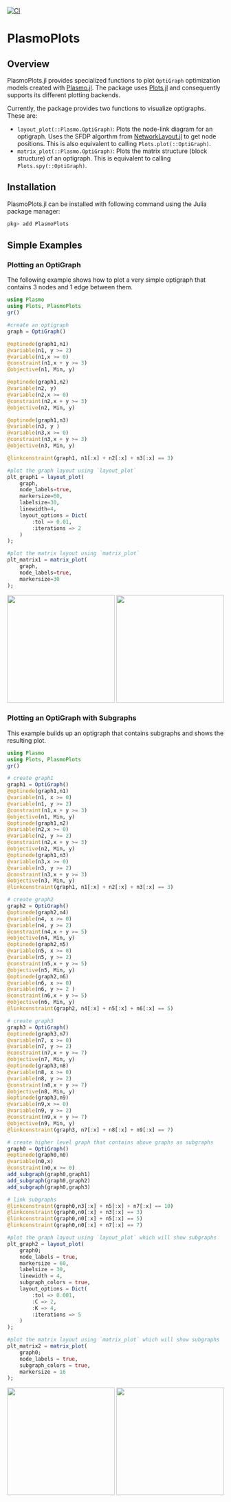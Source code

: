 [![CI](https://github.com/plasmo-dev/PlasmoPlots.jl/workflows/CI/badge.svg)](https://github.com/plasmo-dev/PlasmoPlots.jl/actions)

# PlasmoPlots

## Overview
PlasmoPlots.jl provides specialized functions to plot `OptiGraph` optimization models created with [Plasmo.jl](https://github.com/plasmo-dev/Plasmo.jl).
The package uses [Plots.jl](https://github.com/JuliaPlots/Plots.jl) and consequently supports its different plotting backends.

Currently, the package provides two functions to visualize optigraphs.  These are:
- `layout_plot(::Plasmo.OptiGraph)`: Plots the node-link diagram for an optigraph. Uses the SFDP algorthm from [NetworkLayout.jl](https://github.com/JuliaGraphs/NetworkLayout.jl) to get node positions. This is also equivalent to calling `Plots.plot(::OptiGraph)`.
- `matrix_plot(::Plasmo.OptiGraph)`: Plots the matrix structure (block structure) of an optigraph.  This is equivalent to calling `Plots.spy(::OptiGraph)`.

## Installation
PlasmoPlots.jl can be installed with following command using the Julia package manager:

```julia
pkg> add PlasmoPlots
```

## Simple Examples

### Plotting an OptiGraph

The following example shows how to plot a very simple optigraph that contains 3 nodes and 1 edge between them.
```julia
using Plasmo
using Plots, PlasmoPlots
gr()

#create an optigraph
graph = OptiGraph()

@optinode(graph1,n1)
@variable(n1, y >= 2)
@variable(n1,x >= 0)
@constraint(n1,x + y >= 3)
@objective(n1, Min, y)

@optinode(graph1,n2)
@variable(n2, y)
@variable(n2,x >= 0)
@constraint(n2,x + y >= 3)
@objective(n2, Min, y)

@optinode(graph1,n3)
@variable(n3, y )
@variable(n3,x >= 0)
@constraint(n3,x + y >= 3)
@objective(n3, Min, y)

@linkconstraint(graph1, n1[:x] + n2[:x] + n3[:x] == 3)

#plot the graph layout using `layout_plot`
plt_graph1 = layout_plot(
    graph,
    node_labels=true,
    markersize=60,
    labelsize=30,
    linewidth=4,
    layout_options = Dict(
        :tol => 0.01,
        :iterations => 2
    )
);

#plot the matrix layout using `matrix_plot`
plt_matrix1 = matrix_plot(
    graph,
    node_labels=true,
    markersize=30
);
```

<img src="assets/simple_plot_layout.png" width="250" height="250">  <img src="assets/simple_matrix_layout.png" width="250" height="250">


### Plotting an OptiGraph with Subgraphs
This example builds up an optigraph that contains subgraphs and shows the resulting plot.
```julia
using Plasmo
using Plots, PlasmoPlots
gr()

# create graph1
graph1 = OptiGraph()
@optinode(graph1,n1)
@variable(n1, x >= 0)
@variable(n1, y >= 2)
@constraint(n1,x + y >= 3)
@objective(n1, Min, y)
@optinode(graph1,n2)
@variable(n2,x >= 0)
@variable(n2, y >= 2)
@constraint(n2,x + y >= 3)
@objective(n2, Min, y)
@optinode(graph1,n3)
@variable(n3,x >= 0)
@variable(n3, y >= 2)
@constraint(n3,x + y >= 3)
@objective(n3, Min, y)
@linkconstraint(graph1, n1[:x] + n2[:x] + n3[:x] == 3)

# create graph2
graph2 = OptiGraph()
@optinode(graph2,n4)
@variable(n4, x >= 0)
@variable(n4, y >= 2)
@constraint(n4,x + y >= 5)
@objective(n4, Min, y)
@optinode(graph2,n5)
@variable(n5, x >= 0)
@variable(n5, y >= 2)
@constraint(n5,x + y >= 5)
@objective(n5, Min, y)
@optinode(graph2,n6)
@variable(n6, x >= 0)
@variable(n6, y >= 2 )
@constraint(n6,x + y >= 5)
@objective(n6, Min, y)
@linkconstraint(graph2, n4[:x] + n5[:x] + n6[:x] == 5)

# create graph3
graph3 = OptiGraph()
@optinode(graph3,n7)
@variable(n7, x >= 0)
@variable(n7, y >= 2)
@constraint(n7,x + y >= 7)
@objective(n7, Min, y)
@optinode(graph3,n8)
@variable(n8, x >= 0)
@variable(n8, y >= 2)
@constraint(n8,x + y >= 7)
@objective(n8, Min, y)
@optinode(graph3,n9)
@variable(n9,x >= 0)
@variable(n9, y >= 2)
@constraint(n9,x + y >= 7)
@objective(n9, Min, y)
@linkconstraint(graph3, n7[:x] + n8[:x] + n9[:x] == 7)

# create higher level graph that contains above graphs as subgraphs
graph0 = OptiGraph()
@optinode(graph0,n0)
@variable(n0,x)
@constraint(n0,x >= 0)
add_subgraph(graph0,graph1)
add_subgraph(graph0,graph2)
add_subgraph(graph0,graph3)

# link subgraphs
@linkconstraint(graph0,n3[:x] + n5[:x] + n7[:x] == 10)
@linkconstraint(graph0,n0[:x] + n3[:x] == 3)
@linkconstraint(graph0,n0[:x] + n5[:x] == 5)
@linkconstraint(graph0,n0[:x] + n7[:x] == 7)

#plot the graph layout using `layout_plot` which will show subgraphs
plt_graph2 = layout_plot(
    graph0;
    node_labels = true,
    markersize = 60,
    labelsize = 30,
    linewidth = 4,
    subgraph_colors = true,
    layout_options = Dict(
        :tol => 0.001,
        :C => 2, 
        :K => 4, 
        :iterations => 5
    )
);

#plot the matrix layout using `matrix_plot` which will show subgraphs
plt_matrix2 = matrix_plot(
    graph0;
    node_labels = true,
    subgraph_colors = true,
    markersize = 16
);
```
<img src="assets/subgraph_plot_layout.png" width="250" height="250">  <img src="assets/subgraph_matrix_layout.png" width="250" height="250">
